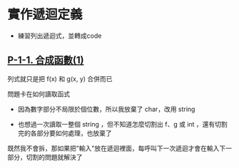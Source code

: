 # 實作遞迴定義

* 練習列出遞迴式，並轉成code

## [P-1-1. 合成函數(1)](https://judge.tcirc.tw/ShowProblem?problemid=d001)

列式就只是把 f(x) 和 g(x, y) 合併而已

問題卡在如何讀取函式

* 因為數字部分不局限於個位數，所以我放棄了 char，改用 string

* 也想過一次讀取一整個 string ，但不知道怎麼切割出 f、g 或 int ，還有切割完的各部分要如何處理，也放棄了

既然我不會拆，那如果把"輸入"放在遞迴裡面，每呼叫下一次遞迴才會在輸入下一部分，切割的問題就解決了


